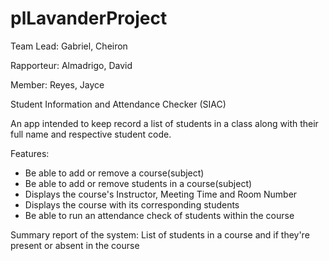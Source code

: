 # plLavanderProject
Team Lead: Gabriel, Cheiron

Rapporteur: Almadrigo, David

Member: Reyes, Jayce

Student Information and Attendance Checker (SIAC)

An app intended to keep record a list of students in a class along with their full name and respective student code.

Features: 
- Be able to add or remove a course(subject)
- Be able to add or remove students in a course(subject)
- Displays the course's Instructor, Meeting Time and Room Number
- Displays the course with its corresponding students
- Be able to run an attendance check of students within the course

Summary report of the system:
List of students in a course and if they're present or absent in the course
